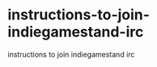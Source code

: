 instructions-to-join-indiegamestand-irc
=======================================

instructions to join indiegamestand irc